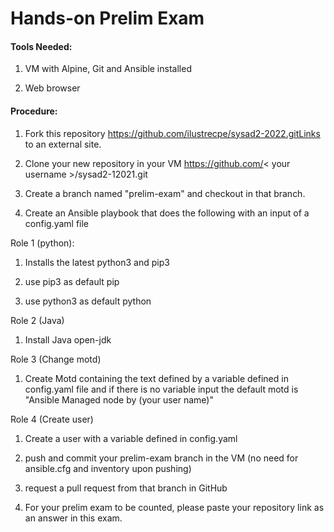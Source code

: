 
# Hands-on Prelim Exam

#### Tools Needed:
1. VM with Alpine, Git and Ansible installed

2. Web browser

#### Procedure:
1. Fork this repository https://github.com/ilustrecpe/sysad2-2022.gitLinks to an external site.

2. Clone your new repository in your VM https://github.com/< your username >/sysad2-12021.git

3. Create a branch named "prelim-exam" and checkout in that branch. 

4. Create an Ansible playbook that does the following with an input of a config.yaml file

Role 1 (python):

1. Installs the latest python3 and pip3

2. use pip3 as default pip 

3. use python3 as default python 

Role 2 (Java)

1. Install Java open-jdk

Role 3 (Change motd)

1. Create Motd containing the text defined by a variable defined in config.yaml file and if there is no variable input the default motd is "Ansible Managed node by (your user name)"

Role 4 (Create user)

1. Create a user with a variable defined in config.yaml

5. push and commit your prelim-exam branch in the VM (no need for ansible.cfg and inventory upon pushing)

6. request a pull request from that branch in GitHub

7. For your prelim exam to be counted, please paste your repository link as an answer in this exam.
